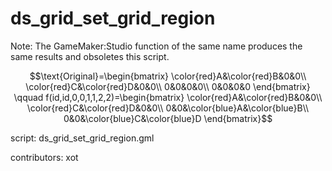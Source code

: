 ds_grid_set_grid_region
=======================

Note: The GameMaker:Studio function of the same name produces 
the same results and obsoletes this script.

$$\text{Original}=\begin{bmatrix}
\color{red}A&\color{red}B&0&0\\
\color{red}C&\color{red}D&0&0\\
0&0&0&0\\
0&0&0&0
\end{bmatrix}
\qquad 
f(id,id,0,0,1,1,2,2)=\begin{bmatrix}
\color{red}A&\color{red}B&0&0\\
\color{red}C&\color{red}D&0&0\\
0&0&\color{blue}A&\color{blue}B\\
0&0&\color{blue}C&\color{blue}D
\end{bmatrix}$$

script: ds_grid_set_grid_region.gml

contributors: xot
